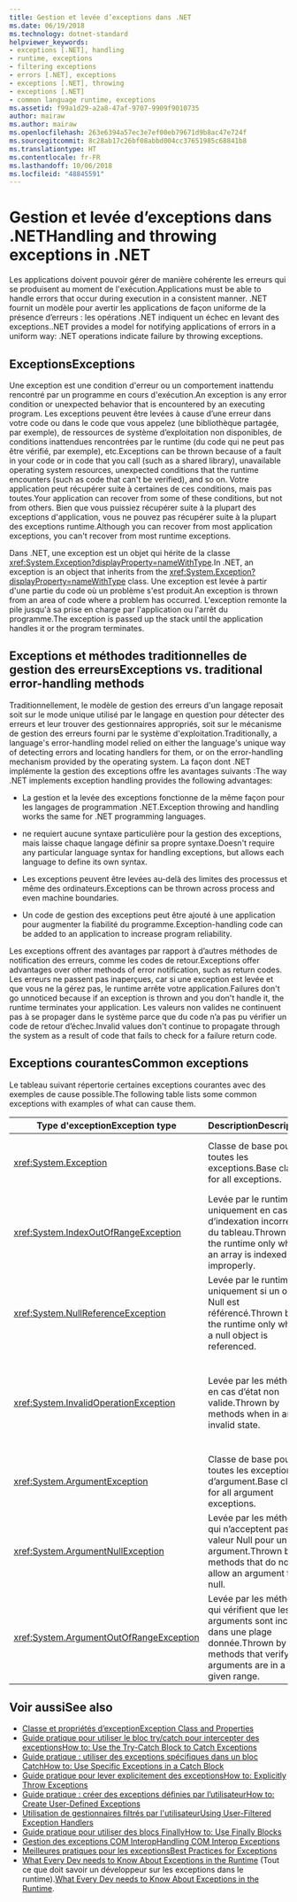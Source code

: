 ```yaml
---
title: Gestion et levée d’exceptions dans .NET
ms.date: 06/19/2018
ms.technology: dotnet-standard
helpviewer_keywords:
- exceptions [.NET], handling
- runtime, exceptions
- filtering exceptions
- errors [.NET], exceptions
- exceptions [.NET], throwing
- exceptions [.NET]
- common language runtime, exceptions
ms.assetid: f99a1d29-a2a8-47af-9707-9909f9010735
author: mairaw
ms.author: mairaw
ms.openlocfilehash: 263e6394a57ec3e7ef00eb79671d9b8ac47e724f
ms.sourcegitcommit: 8c28ab17c26bf08abbd004cc37651985c68841b8
ms.translationtype: HT
ms.contentlocale: fr-FR
ms.lasthandoff: 10/06/2018
ms.locfileid: "48845591"
---
```

# <a name="handling-and-throwing-exceptions-in-net"></a><span data-ttu-id="0f36b-102">Gestion et levée d’exceptions dans .NET</span><span class="sxs-lookup"><span data-stu-id="0f36b-102">Handling and throwing exceptions in .NET</span></span>

<span data-ttu-id="0f36b-103">Les applications doivent pouvoir gérer de manière cohérente les erreurs qui se produisent au moment de l'exécution.</span><span class="sxs-lookup"><span data-stu-id="0f36b-103">Applications must be able to handle errors that occur during execution in a consistent manner.</span></span> <span data-ttu-id="0f36b-104">.NET fournit un modèle pour avertir les applications de façon uniforme de la présence d’erreurs : les opérations .NET indiquent un échec en levant des exceptions.</span><span class="sxs-lookup"><span data-stu-id="0f36b-104">.NET provides a model for notifying applications of errors in a uniform way: .NET operations indicate failure by throwing exceptions.</span></span>

## <a name="exceptions"></a><span data-ttu-id="0f36b-105">Exceptions</span><span class="sxs-lookup"><span data-stu-id="0f36b-105">Exceptions</span></span>

<span data-ttu-id="0f36b-106">Une exception est une condition d'erreur ou un comportement inattendu rencontré par un programme en cours d'exécution.</span><span class="sxs-lookup"><span data-stu-id="0f36b-106">An exception is any error condition or unexpected behavior that is encountered by an executing program.</span></span> <span data-ttu-id="0f36b-107">Les exceptions peuvent être levées à cause d’une erreur dans votre code ou dans le code que vous appelez (une bibliothèque partagée, par exemple), de ressources de système d’exploitation non disponibles, de conditions inattendues rencontrées par le runtime (du code qui ne peut pas être vérifié, par exemple), etc.</span><span class="sxs-lookup"><span data-stu-id="0f36b-107">Exceptions can be thrown because of a fault in your code or in code that you call (such as a shared library), unavailable operating system resources, unexpected conditions that the runtime encounters (such as code that can't be verified), and so on.</span></span> <span data-ttu-id="0f36b-108">Votre application peut récupérer suite à certaines de ces conditions, mais pas toutes.</span><span class="sxs-lookup"><span data-stu-id="0f36b-108">Your application can recover from some of these conditions, but not from others.</span></span> <span data-ttu-id="0f36b-109">Bien que vous puissiez récupérer suite à la plupart des exceptions d'application, vous ne pouvez pas récupérer suite à la plupart des exceptions runtime.</span><span class="sxs-lookup"><span data-stu-id="0f36b-109">Although you can recover from most application exceptions, you can't recover from most runtime exceptions.</span></span>

<span data-ttu-id="0f36b-110">Dans .NET, une exception est un objet qui hérite de la classe <xref:System.Exception?displayProperty=nameWithType>.</span><span class="sxs-lookup"><span data-stu-id="0f36b-110">In .NET, an exception is an object that inherits from the <xref:System.Exception?displayProperty=nameWithType> class.</span></span> <span data-ttu-id="0f36b-111">Une exception est levée à partir d'une partie du code où un problème s'est produit.</span><span class="sxs-lookup"><span data-stu-id="0f36b-111">An exception is thrown from an area of code where a problem has occurred.</span></span> <span data-ttu-id="0f36b-112">L'exception remonte la pile jusqu'à sa prise en charge par l'application ou l'arrêt du programme.</span><span class="sxs-lookup"><span data-stu-id="0f36b-112">The exception is passed up the stack until the application handles it or the program terminates.</span></span>

## <a name="exceptions-vs-traditional-error-handling-methods"></a><span data-ttu-id="0f36b-113">Exceptions et méthodes traditionnelles de gestion des erreurs</span><span class="sxs-lookup"><span data-stu-id="0f36b-113">Exceptions vs. traditional error-handling methods</span></span>

<span data-ttu-id="0f36b-114">Traditionnellement, le modèle de gestion des erreurs d'un langage reposait soit sur le mode unique utilisé par le langage en question pour détecter des erreurs et leur trouver des gestionnaires appropriés, soit sur le mécanisme de gestion des erreurs fourni par le système d'exploitation.</span><span class="sxs-lookup"><span data-stu-id="0f36b-114">Traditionally, a language's error-handling model relied on either the language's unique way of detecting errors and locating handlers for them, or on the error-handling mechanism provided by the operating system.</span></span> <span data-ttu-id="0f36b-115">La façon dont .NET implémente la gestion des exceptions offre les avantages suivants :</span><span class="sxs-lookup"><span data-stu-id="0f36b-115">The way .NET implements exception handling provides the following advantages:</span></span>

- <span data-ttu-id="0f36b-116">La gestion et la levée des exceptions fonctionne de la même façon pour les langages de programmation .NET.</span><span class="sxs-lookup"><span data-stu-id="0f36b-116">Exception throwing and handling works the same for .NET programming languages.</span></span>

- <span data-ttu-id="0f36b-117">ne requiert aucune syntaxe particulière pour la gestion des exceptions, mais laisse chaque langage définir sa propre syntaxe.</span><span class="sxs-lookup"><span data-stu-id="0f36b-117">Doesn't require any particular language syntax for handling exceptions, but allows each language to define its own syntax.</span></span>

- <span data-ttu-id="0f36b-118">Les exceptions peuvent être levées au-delà des limites des processus et même des ordinateurs.</span><span class="sxs-lookup"><span data-stu-id="0f36b-118">Exceptions can be thrown across process and even machine boundaries.</span></span>

- <span data-ttu-id="0f36b-119">Un code de gestion des exceptions peut être ajouté à une application pour augmenter la fiabilité du programme.</span><span class="sxs-lookup"><span data-stu-id="0f36b-119">Exception-handling code can be added to an application to increase program reliability.</span></span>

<span data-ttu-id="0f36b-120">Les exceptions offrent des avantages par rapport à d’autres méthodes de notification des erreurs, comme les codes de retour.</span><span class="sxs-lookup"><span data-stu-id="0f36b-120">Exceptions offer advantages over other methods of error notification, such as return codes.</span></span> <span data-ttu-id="0f36b-121">Les erreurs ne passent pas inaperçues, car si une exception est levée et que vous ne la gérez pas, le runtime arrête votre application.</span><span class="sxs-lookup"><span data-stu-id="0f36b-121">Failures don't go unnoticed because if an exception is thrown and you don't handle it, the runtime terminates your application.</span></span> <span data-ttu-id="0f36b-122">Les valeurs non valides ne continuent pas à se propager dans le système parce que du code n’a pas pu vérifier un code de retour d’échec.</span><span class="sxs-lookup"><span data-stu-id="0f36b-122">Invalid values don't continue to propagate through the system as a result of code that fails to check for a failure return code.</span></span>

## <a name="common-exceptions"></a><span data-ttu-id="0f36b-123">Exceptions courantes</span><span class="sxs-lookup"><span data-stu-id="0f36b-123">Common exceptions</span></span>

<span data-ttu-id="0f36b-124">Le tableau suivant répertorie certaines exceptions courantes avec des exemples de cause possible.</span><span class="sxs-lookup"><span data-stu-id="0f36b-124">The following table lists some common exceptions with examples of what can cause them.</span></span>

| <span data-ttu-id="0f36b-125">Type d'exception</span><span class="sxs-lookup"><span data-stu-id="0f36b-125">Exception type</span></span> | <span data-ttu-id="0f36b-126">Description</span><span class="sxs-lookup"><span data-stu-id="0f36b-126">Description</span></span> | <span data-ttu-id="0f36b-127">Exemple</span><span class="sxs-lookup"><span data-stu-id="0f36b-127">Example</span></span> |
| -------------- | ----------- | ------- |
| <xref:System.Exception> | <span data-ttu-id="0f36b-128">Classe de base pour toutes les exceptions.</span><span class="sxs-lookup"><span data-stu-id="0f36b-128">Base class for all exceptions.</span></span> | <span data-ttu-id="0f36b-129">Aucun (utilisez une classe dérivée de cette exception).</span><span class="sxs-lookup"><span data-stu-id="0f36b-129">None (use a derived class of this exception).</span></span> |
| <xref:System.IndexOutOfRangeException> | <span data-ttu-id="0f36b-130">Levée par le runtime uniquement en cas d’indexation incorrecte du tableau.</span><span class="sxs-lookup"><span data-stu-id="0f36b-130">Thrown by the runtime only when an array is indexed improperly.</span></span> | <span data-ttu-id="0f36b-131">Indexation d’un tableau en dehors de sa plage valide :</span><span class="sxs-lookup"><span data-stu-id="0f36b-131">Indexing an array outside its valid range:</span></span> <br /> `arr[arr.Length+1]` |
| <xref:System.NullReferenceException> | <span data-ttu-id="0f36b-132">Levée par le runtime uniquement si un objet Null est référencé.</span><span class="sxs-lookup"><span data-stu-id="0f36b-132">Thrown by the runtime only when a null object is referenced.</span></span> | `object o = null;` <br /> `o.ToString();` |
| <xref:System.InvalidOperationException> | <span data-ttu-id="0f36b-133">Levée par les méthodes en cas d’état non valide.</span><span class="sxs-lookup"><span data-stu-id="0f36b-133">Thrown by methods when in an invalid state.</span></span> | <span data-ttu-id="0f36b-134">Appel de `Enumerator.MoveNext()` après la suppression d’un élément de la collection sous-jacente.</span><span class="sxs-lookup"><span data-stu-id="0f36b-134">Calling `Enumerator.MoveNext()` after removing an item from the underlying collection.</span></span> |
| <xref:System.ArgumentException> | <span data-ttu-id="0f36b-135">Classe de base pour toutes les exceptions d’argument.</span><span class="sxs-lookup"><span data-stu-id="0f36b-135">Base class for all argument exceptions.</span></span> | <span data-ttu-id="0f36b-136">Aucun (utilisez une classe dérivée de cette exception).</span><span class="sxs-lookup"><span data-stu-id="0f36b-136">None (use a derived class of this exception).</span></span> |
| <xref:System.ArgumentNullException> | <span data-ttu-id="0f36b-137">Levée par les méthodes qui n’acceptent pas la valeur Null pour un argument.</span><span class="sxs-lookup"><span data-stu-id="0f36b-137">Thrown by methods that do not allow an argument to be null.</span></span> | `String s = null;` <br /> `"Calculate".IndexOf(s);`|
| <xref:System.ArgumentOutOfRangeException> | <span data-ttu-id="0f36b-138">Levée par les méthodes qui vérifient que les arguments sont inclus dans une plage donnée.</span><span class="sxs-lookup"><span data-stu-id="0f36b-138">Thrown by methods that verify that arguments are in a given range.</span></span> | `String s = "string";` <br /> `s.Substring(s.Length+1);` |

## <a name="see-also"></a><span data-ttu-id="0f36b-139">Voir aussi</span><span class="sxs-lookup"><span data-stu-id="0f36b-139">See also</span></span>

- [<span data-ttu-id="0f36b-140">Classe et propriétés d’exception</span><span class="sxs-lookup"><span data-stu-id="0f36b-140">Exception Class and Properties</span></span>](exception-class-and-properties.md)  
- [<span data-ttu-id="0f36b-141">Guide pratique pour utiliser le bloc try/catch pour intercepter des exceptions</span><span class="sxs-lookup"><span data-stu-id="0f36b-141">How to: Use the Try-Catch Block to Catch Exceptions</span></span>](how-to-use-the-try-catch-block-to-catch-exceptions.md)  
- [<span data-ttu-id="0f36b-142">Guide pratique : utiliser des exceptions spécifiques dans un bloc Catch</span><span class="sxs-lookup"><span data-stu-id="0f36b-142">How to: Use Specific Exceptions in a Catch Block</span></span>](how-to-use-specific-exceptions-in-a-catch-block.md)  
- [<span data-ttu-id="0f36b-143">Guide pratique pour lever explicitement des exceptions</span><span class="sxs-lookup"><span data-stu-id="0f36b-143">How to: Explicitly Throw Exceptions</span></span>](how-to-explicitly-throw-exceptions.md)  
- [<span data-ttu-id="0f36b-144">Guide pratique : créer des exceptions définies par l’utilisateur</span><span class="sxs-lookup"><span data-stu-id="0f36b-144">How to: Create User-Defined Exceptions</span></span>](how-to-create-user-defined-exceptions.md)  
- [<span data-ttu-id="0f36b-145">Utilisation de gestionnaires filtrés par l'utilisateur</span><span class="sxs-lookup"><span data-stu-id="0f36b-145">Using User-Filtered Exception Handlers</span></span>](using-user-filtered-exception-handlers.md)  
- [<span data-ttu-id="0f36b-146">Guide pratique pour utiliser des blocs Finally</span><span class="sxs-lookup"><span data-stu-id="0f36b-146">How to: Use Finally Blocks</span></span>](how-to-use-finally-blocks.md)  
- [<span data-ttu-id="0f36b-147">Gestion des exceptions COM Interop</span><span class="sxs-lookup"><span data-stu-id="0f36b-147">Handling COM Interop Exceptions</span></span>](handling-com-interop-exceptions.md)  
- [<span data-ttu-id="0f36b-148">Meilleures pratiques pour les exceptions</span><span class="sxs-lookup"><span data-stu-id="0f36b-148">Best Practices for Exceptions</span></span>](best-practices-for-exceptions.md)  
- <span data-ttu-id="0f36b-149">[What Every Dev needs to Know About Exceptions in the Runtime](https://github.com/dotnet/coreclr/blob/master/Documentation/botr/exceptions.md) (Tout ce que doit savoir un développeur sur les exceptions dans le runtime).</span><span class="sxs-lookup"><span data-stu-id="0f36b-149">[What Every Dev needs to Know About Exceptions in the Runtime](https://github.com/dotnet/coreclr/blob/master/Documentation/botr/exceptions.md).</span></span>

